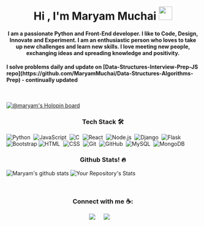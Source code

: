 <h1 align="center">Hi , I'm Maryam Muchai <img src="https://media.giphy.com/media/hvRJCLFzcasrR4ia7z/giphy.gif" width="35"></h1>
<p align="center">

<h4 align="center">I am a passionate Python and Front-End developer. I like to Code, Design, Innovate and Experiment. I am an enthusiastic person who loves to take up new challenges and learn new skills. I love meeting new people, exchanging ideas and spreading knowledge and positivity.</h4>

<h4>I solve problems daily and update on [Data-Structures-Interview-Prep-JS repo](https://github.com/MaryamMuchai/Data-Structures-Algorithms-Prep) - continually updated</h4>
<br>

[![@maryam's Holopin board](https://holopin.io/api/user/board?user=maryam)](https://holopin.io/@maryam)
<h3 align="center">Tech Stack 🛠️</h3>
<div>

![Python](https://img.shields.io/badge/-Python-05122A?style=flat&logo=python)&nbsp;
![JavaScript](https://img.shields.io/badge/-JavaScript-05122A?style=flat&logo=javascript)&nbsp;
![C](https://img.shields.io/badge/-C-05122A?style=flat&logo=C&logoColor=A8B9CC)&nbsp;
![React](https://img.shields.io/badge/-React-05122A?style=flat&logo=react)&nbsp;
![Node.js](https://img.shields.io/badge/-Node.js-05122A?style=flat&logo=node.js)&nbsp;
![Django](https://img.shields.io/badge/-Django-05122A?style=flat&logo=django&logoColor=092E20)&nbsp;
![Flask](https://img.shields.io/badge/-Flask-05122A?style=flat&logo=flask)&nbsp;
![Bootstrap](https://img.shields.io/badge/-Bootstrap-05122A?style=flat&logo=bootstrap&logoColor=563D7C)
![HTML](https://img.shields.io/badge/-HTML-05122A?style=flat&logo=HTML5)&nbsp;
![CSS](https://img.shields.io/badge/-CSS-05122A?style=flat&logo=CSS3&logoColor=1572B6)&nbsp;
![Git](https://img.shields.io/badge/-Git-05122A?style=flat&logo=git)&nbsp;
![GitHub](https://img.shields.io/badge/-GitHub-05122A?style=flat&logo=github)&nbsp;
![MySQL](https://img.shields.io/badge/MySQL-05122A?style=flat&logo=mysql)&nbsp;
![MongoDB](https://img.shields.io/badge/MongoDB-05122A?style=flat&logo=mongodb)&nbsp;



</div>
<h3 align="center">Github Stats! 🔥 </h3>

![Maryam's github stats](https://github-readme-stats.vercel.app/api?username=maryammuchai&theme=midnight-purple) 
![Your Repository's Stats](https://github-readme-stats.vercel.app/api/top-langs/?username=maryammuchai&theme=midnight-purple)

<br>
<h3 align="center">Connect with me ☕:</h3>
<div align="center">

<a href="mailto:maryammuchai@gmail.com" target="_blank" style="margin-right: 2%;"><img src="https://img.shields.io/badge/Gmail-D14836?style=for-the-badge&logo=gmail&logoColor=white" target="_blank"></a> &nbsp;
 <a href="https://www.linkedin.com/in/maryam-muchai/" target="_blank" style="margin-right: 2%;"><img src="https://img.shields.io/badge/-LinkedIn-%230077B5?style=for-the-badge&logo=linkedin&logoColor=white" target="_blank"></a> &nbsp;
 
</div>

 
 


